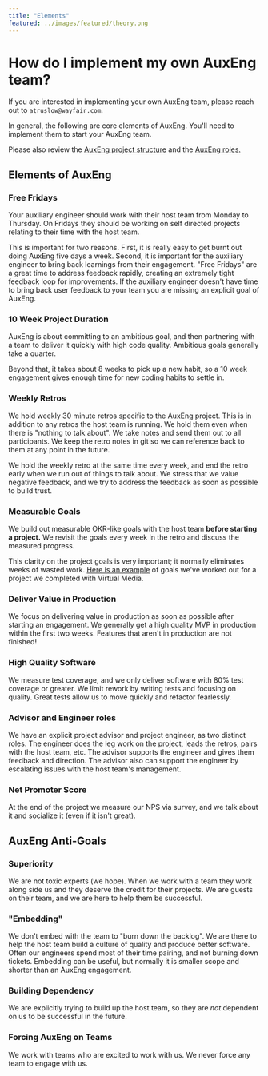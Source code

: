 ```yaml
---
title: "Elements"
featured: ../images/featured/theory.png
---
```



# How do I implement my own AuxEng team?

If you are interested in implementing your own AuxEng team, please reach out to `atruslow@wayfair.com`.

In general, the following are core elements of AuxEng. You'll need to implement them to start your AuxEng team. 

Please also review the [AuxEng project structure](../running_engagements/overview.md) and the [AuxEng roles.](../running_engagements/roles.md)

## Elements of AuxEng

### Free Fridays

Your auxiliary engineer should work with their host team from Monday to Thursday.
On Fridays they should be working on self directed projects relating to their time with the host team.

This is important for two reasons. First, it is really easy to get burnt out doing AuxEng five days a week.
Second, it is important for the auxiliary engineer to bring back learnings from their engagement.
"Free Fridays" are a great time to address feedback rapidly, creating an extremely tight feedback loop for improvements.
If the auxiliary engineer doesn't have time to bring back user feedback to your team you are missing an explicit goal of AuxEng.

### 10 Week Project Duration

AuxEng is about committing to an ambitious goal, and then partnering with a team to deliver it quickly with high code quality. Ambitious goals generally take a quarter.

Beyond that, it takes about 8 weeks to pick up a new habit, so a 10 week engagement gives enough time for new coding habits to settle in.

### Weekly Retros

We hold weekly 30 minute retros specific to the AuxEng project. This is in addition to any retros the host team is running. We hold them even when there is "nothing to talk about". We take notes and send them out to all participants. We keep the retro notes in git so we can reference back to them at any point in the future.

We hold the weekly retro at the same time every week, and end the retro early when we run out of things to talk about.
We stress that we value negative feedback, and we try to address the feedback as soon as possible to build trust.

### Measurable Goals

We build out measurable OKR-like goals with the host team **before starting a project.**
We revisit the goals every week in the retro and discuss the measured progress.

This clarity on the project goals is very important; it normally eliminates weeks of wasted work.
[Here is an example](https://docs.google.com/document/d/1B7V_cuV_37koAvSh0GjdFEK7CJFje-jcwidKRzKJoMc/edit) of goals we've worked out for a project we completed with Virtual Media.

### Deliver Value in Production

We focus on delivering value in production as soon as possible after starting an engagement.
We generally get a high quality MVP in production within the first two weeks.
Features that aren't in production are not finished!

### High Quality Software

We measure test coverage, and we only deliver software with 80% test coverage or greater.
We limit rework by writing tests and focusing on quality.
Great tests allow us to move quickly and refactor fearlessly. 

### Advisor and Engineer roles

We have an explicit project advisor and project engineer, as two distinct roles. 
The engineer does the leg work on the project, leads the retros, pairs with the host team, etc.
The advisor supports the engineer and gives them feedback and direction. 
The advisor also can support the engineer by escalating issues with the host team's management. 

### Net Promoter Score

At the end of the project we measure our NPS via survey, and we talk about it and socialize it (even if it isn't great).

## AuxEng Anti-Goals

### Superiority 

We are not toxic experts (we hope).
When we work with a team they work along side us and they deserve the credit for their projects.
We are guests on their team, and we are here to help them be successful.

### "Embedding"

We don't embed with the team to "burn down the backlog". 
We are there to help the host team build a culture of quality and produce better software.
Often our engineers spend most of their time pairing, and not burning down tickets.
Embedding can be useful, but normally it is smaller scope and shorter than an AuxEng engagement. 

### Building Dependency

We are explicitly trying to build up the host team, so they are *not* dependent on us to be successful in the future. 

### Forcing AuxEng on Teams

We work with teams who are excited to work with us.
We never force any team to engage with us. 


